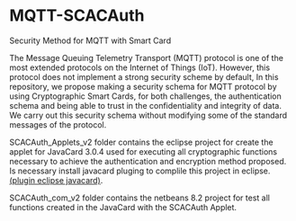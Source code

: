# MQTT-SCACAuth
 Security Method for MQTT with Smart Card
 
The Message Queuing Telemetry Transport (MQTT) protocol is one of the most extended protocols on the Internet of Things (IoT). However, this protocol does not implement a strong security scheme by default, 
In this repository, we propose making a security schema for MQTT protocol by using Cryptographic Smart Cards, for both challenges, the authentication schema and being able to trust in the confidentiality and integrity of data. We carry out this security schema without modifying some of the standard messages of the protocol. 

SCACAuth_Applets_v2 folder contains the eclipse project for create the applet for JavaCard 3.0.4 used for executing all cryptographic functions necessary to achieve the authentication and encryption method proposed. Is necessary install javacard pluging to complile this project in eclipse. [(plugin eclipse javacard)](https://docs.oracle.com/javacard/3.0.5/guide/eclipse-java-card-plug.htm#JCUGC126).

SCACAuth_com_v2 folder contains the netbeans 8.2 project for test all functions created in the JavaCard with the SCACAuth Applet. 


